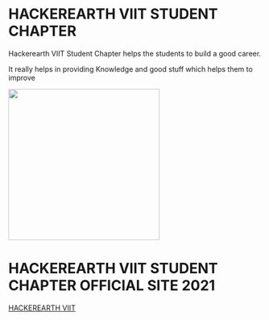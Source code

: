 # HACKEREARTH VIIT STUDENT CHAPTER

<p>Hackerearth VIIT Student Chapter helps the students to build a good career. </p>
<p>It really helps in providing Knowledge and good stuff which helps them to improve</p>

<img width ="300px" src = "https://media.giphy.com/media/l4FGI8GoTL7N4DsyI/source.gif"/>


# HACKEREARTH VIIT STUDENT CHAPTER OFFICIAL SITE 2021

<a href = "https://hackerearthviit.netlify.app/" target = "_blank">HACKEREARTH VIIT</a>

